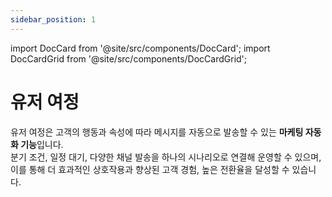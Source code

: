 ```yaml
---
sidebar_position: 1
---
```



import DocCard from '@site/src/components/DocCard';
import DocCardGrid from '@site/src/components/DocCardGrid';

# 유저 여정

유저 여정은 고객의 행동과 속성에 따라 메시지를 자동으로 발송할 수 있는 **마케팅 자동화 기능**입니다.  
분기 조건, 일정 대기, 다양한 채널 발송을 하나의 시나리오로 연결해 운영할 수 있으며, 이를 통해 더 효과적인 상호작용과 향상된 고객 경험, 높은 전환율을 달성할 수 있습니다.

<div className="doccards-blue">
<DocCardGrid cols={2}>
  <DocCard
    title="시작하기"
    description="유저 여정의 개념과 구조"
    href="/docs/user-journey/getting-started"
    icon="📄"
  />
  <DocCard
    title="기본 설정"
    description="유저 여정 실행을 위한 초기 설정"
    href="/docs/user-journey/basic-settings"
    icon="⚙️"
  />
  <DocCard
    title="상태 관리"
    description="유저 여정의 상태를 확인하고 제어하기"
    href="/docs/user-journey/status-and-modification"
    icon="🔄"
  />
  <DocCard
    title="유저 여정 노드"
    description="시나리오 설계의 핵심 구성 요소"
    href="/docs/user-journey/user-journey-nodes"
    icon="📁"
  />
</DocCardGrid>
</div>